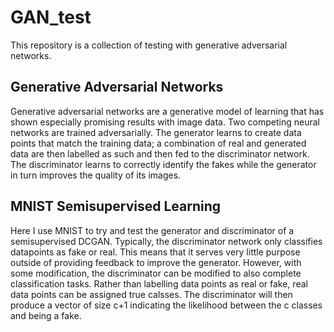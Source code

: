 # GAN_test

This repository is a collection of testing with generative adversarial networks.

## Generative Adversarial Networks

Generative adversarial networks are a generative model of learning  that has shown especially promising results with image data. Two competing neural networks are trained adversarially. The generator learns to create data points that match the training data; a combination of real and generated data are then labelled as such and then fed to the discriminator network. The discriminator learns to correctly identify the fakes while the generator in turn improves the quality of its images.

## MNIST Semisupervised Learning

Here I use MNIST to try and test the generator and discriminator of a semisupervised DCGAN. Typically, the discriminator network only classifies datapoints as fake or real. This means that it serves very little purpose outside of providing feedback to improve the generator. However, with some modification, the discriminator can be modified to also complete classification tasks. Rather than labelling data points as real or fake, real data points can be assigned true calsses. The discriminator will then produce a vector of size c+1 indicating the likelihood between the c classes and being a fake.

##
